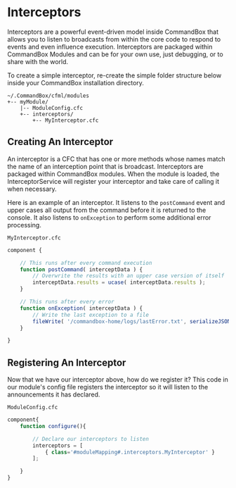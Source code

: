 # Interceptors

Interceptors are a powerful event-driven model inside CommandBox that allows you to listen to broadcasts from within the core code to respond to events and even influence execution. Interceptors are packaged within CommandBox Modules and can be for your own use, just debugging, or to share with the world.

To create a simple interceptor, re-create the simple folder structure below inside your CommandBox installation directory.

```text
~/.CommandBox/cfml/modules
+-- myModule/
    |-- ModuleConfig.cfc
    +-- interceptors/
        +-- MyInterceptor.cfc
```

## Creating An Interceptor

An interceptor is a CFC that has one or more methods whose names match the name of an interception point that is broadcast. Interceptors are packaged within CommandBox modules. When the module is loaded, the InterceptorService will register your interceptor and take care of calling it when necessary.

Here is an example of an interceptor. It listens to the `postCommand` event and upper cases all output from the command before it is returned to the console. It also listens to `onException` to perform some additional error processing.

`MyInterceptor.cfc`

```javascript
component {

    // This runs after every command execution
    function postCommand( interceptData ) {
        // Overwrite the results with an upper case version of itself
        interceptData.results = ucase( interceptData.results );
    }

    // This runs after every error
    function onException( interceptData ) {
        // Write the last exception to a file
        fileWrite( '/commandbox-home/logs/lastError.txt', serializeJSON( interceptData.exception ) );
    }

}
```

## Registering An Interceptor

Now that we have our interceptor above, how do we register it? This code in our module's config file registers the interceptor so it will listen to the announcements it has declared.

`ModuleConfig.cfc`

```javascript
component{
    function configure(){

        // Declare our interceptors to listen
        interceptors = [
            { class='#moduleMapping#.interceptors.MyInterceptor' }
        ];

    }
}
```

